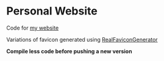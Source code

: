 # Personal Website

Code for [my website](https://benwingerter.com/)

Variations of favicon generated using [RealFaviconGenerator](https://realfavicongenerator.net/)

**Compile less code before pushing a new version**